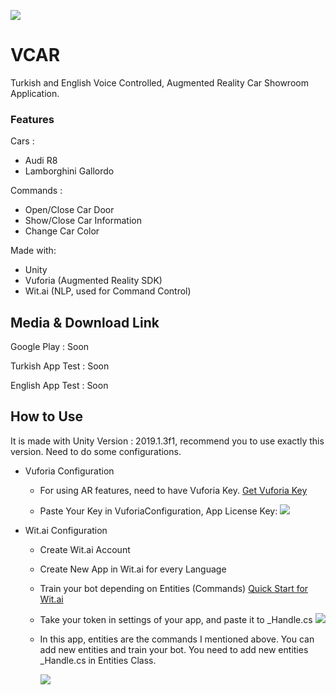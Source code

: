 ![](http://www.sebahattinonurozler.com/wp-content/uploads/2019/06/sa.gif)
# VCAR
Turkish and English Voice Controlled, Augmented Reality Car Showroom Application. 

### Features

Cars :
- Audi R8
- Lamborghini Gallordo

Commands : 
- Open/Close Car Door
- Show/Close Car Information
- Change Car Color


Made with:
- Unity
- Vuforia (Augmented Reality SDK)
- Wit.ai (NLP, used for Command Control)

## Media & Download Link

Google Play : Soon

Turkish App Test : Soon

English App Test : Soon

## How to Use
It is made with Unity Version : 2019.1.3f1, recommend you to use exactly this version. Need to do some configurations.

+ Vuforia Configuration

  + For using AR features, need to have Vuforia Key. [Get Vuforia Key](https://library.vuforia.com/articles/Training/Vuforia-License-Manager)

  + Paste Your Key in VuforiaConfiguration, App License Key:
  ![](http://www.sebahattinonurozler.com/wp-content/uploads/2019/06/getKey.png)

+ Wit.ai Configuration

  + Create Wit.ai Account
  
  + Create New App in Wit.ai for every Language
  
  + Train your bot depending on Entities (Commands) [Quick Start for Wit.ai](https://wit.ai/docs/quickstart)
  
  + Take your token in settings of your app, and paste it to _Handle.cs
  ![](http://www.sebahattinonurozler.com/wp-content/uploads/2019/06/api.png)
  
  + In this app, entities are the commands I mentioned above. You can add new entities and train your bot. You need to add new entities _Handle.cs in Entities Class.
  
    ![](http://www.sebahattinonurozler.com/wp-content/uploads/2019/06/apiEntitySection.png)

